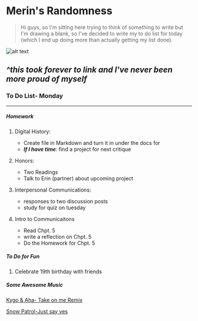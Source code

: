 # Merin's Randomness
>Hi guys, so I'm sitting here trying to think of something to write but I'm drawing a blank, so I've decided to write my to do list for today (which I end up doing more than actually getting my list done). 

![alt text](https://encrypted-tbn0.gstatic.com/images?q=tbn:ANd9GcRS867E6LvXrldoBVSGrQH-ATxrTTvXHqyplSQ4y0xM0iJAc8pH "Laughing at his victims")
 
 *^this took forever to link and I've never been more proud of myself*
---
### **To Do List- Monday**
---
 ##### *Homework*
 1. Digital History:
    *  Create file in Markdown and turn it in under the docs for
    *  ***If I have time***: find a project for next critique

2. Honors:
   * Two Readings
   * Talk to Erin (partner) about upcoming project
3. Interpersonal Communications:
   * responses to two discussion posts
   * study for quiz on tuesday
4. Intro to Communicaitons
   * Read Chpt. 5
   * write a reflection on Chpt. 5
   * Do the Homework for Chpt. 5 

##### *To Do for Fun*
1. Celebrate 19th birthday with friends
##### *Some Awesome Music*
[Kygo & Aha- Take on me Remix](https://www.youtube.com/watch?v=dIK81cpOXYg)

[Snow Patrol-Just say yes](https://www.youtube.com/watch?v=vW1hv37imjw&list=RDMMvW1hv37imjw)
